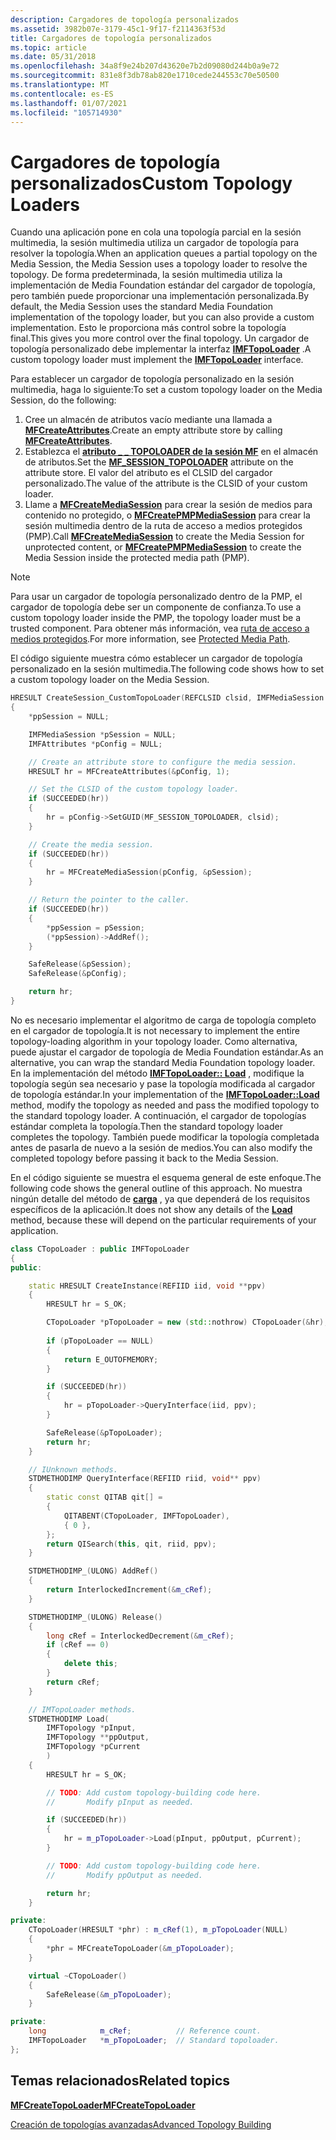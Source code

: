 ```yaml
---
description: Cargadores de topología personalizados
ms.assetid: 3982b07e-3179-45c1-9f17-f2114363f53d
title: Cargadores de topología personalizados
ms.topic: article
ms.date: 05/31/2018
ms.openlocfilehash: 34a8f9e24b207d43620e7b2d09080d244b0a9e72
ms.sourcegitcommit: 831e8f3db78ab820e1710cede244553c70e50500
ms.translationtype: MT
ms.contentlocale: es-ES
ms.lasthandoff: 01/07/2021
ms.locfileid: "105714930"
---
```

# <a name="custom-topology-loaders"></a><span data-ttu-id="d1bfe-103">Cargadores de topología personalizados</span><span class="sxs-lookup"><span data-stu-id="d1bfe-103">Custom Topology Loaders</span></span>

<span data-ttu-id="d1bfe-104">Cuando una aplicación pone en cola una topología parcial en la sesión multimedia, la sesión multimedia utiliza un cargador de topología para resolver la topología.</span><span class="sxs-lookup"><span data-stu-id="d1bfe-104">When an application queues a partial topology on the Media Session, the Media Session uses a topology loader to resolve the topology.</span></span> <span data-ttu-id="d1bfe-105">De forma predeterminada, la sesión multimedia utiliza la implementación de Media Foundation estándar del cargador de topología, pero también puede proporcionar una implementación personalizada.</span><span class="sxs-lookup"><span data-stu-id="d1bfe-105">By default, the Media Session uses the standard Media Foundation implementation of the topology loader, but you can also provide a custom implementation.</span></span> <span data-ttu-id="d1bfe-106">Esto le proporciona más control sobre la topología final.</span><span class="sxs-lookup"><span data-stu-id="d1bfe-106">This gives you more control over the final topology.</span></span> <span data-ttu-id="d1bfe-107">Un cargador de topología personalizado debe implementar la interfaz [**IMFTopoLoader**](/windows/desktop/api/mfidl/nn-mfidl-imftopoloader) .</span><span class="sxs-lookup"><span data-stu-id="d1bfe-107">A custom topology loader must implement the [**IMFTopoLoader**](/windows/desktop/api/mfidl/nn-mfidl-imftopoloader) interface.</span></span>

<span data-ttu-id="d1bfe-108">Para establecer un cargador de topología personalizado en la sesión multimedia, haga lo siguiente:</span><span class="sxs-lookup"><span data-stu-id="d1bfe-108">To set a custom topology loader on the Media Session, do the following:</span></span>

1.  <span data-ttu-id="d1bfe-109">Cree un almacén de atributos vacío mediante una llamada a [**MFCreateAttributes**](/windows/desktop/api/mfapi/nf-mfapi-mfcreateattributes).</span><span class="sxs-lookup"><span data-stu-id="d1bfe-109">Create an empty attribute store by calling [**MFCreateAttributes**](/windows/desktop/api/mfapi/nf-mfapi-mfcreateattributes).</span></span>
2.  <span data-ttu-id="d1bfe-110">Establezca el [**atributo \_ \_ TOPOLOADER de la sesión MF**](mf-session-topoloader-attribute.md) en el almacén de atributos.</span><span class="sxs-lookup"><span data-stu-id="d1bfe-110">Set the [**MF\_SESSION\_TOPOLOADER**](mf-session-topoloader-attribute.md) attribute on the attribute store.</span></span> <span data-ttu-id="d1bfe-111">El valor del atributo es el CLSID del cargador personalizado.</span><span class="sxs-lookup"><span data-stu-id="d1bfe-111">The value of the attribute is the CLSID of your custom loader.</span></span>
3.  <span data-ttu-id="d1bfe-112">Llame a [**MFCreateMediaSession**](/windows/desktop/api/mfidl/nf-mfidl-mfcreatemediasession) para crear la sesión de medios para contenido no protegido, o [**MFCreatePMPMediaSession**](/windows/desktop/api/mfidl/nf-mfidl-mfcreatepmpmediasession) para crear la sesión multimedia dentro de la ruta de acceso a medios protegidos (PMP).</span><span class="sxs-lookup"><span data-stu-id="d1bfe-112">Call [**MFCreateMediaSession**](/windows/desktop/api/mfidl/nf-mfidl-mfcreatemediasession) to create the Media Session for unprotected content, or [**MFCreatePMPMediaSession**](/windows/desktop/api/mfidl/nf-mfidl-mfcreatepmpmediasession) to create the Media Session inside the protected media path (PMP).</span></span>

> [!Note]  
> <span data-ttu-id="d1bfe-113">Para usar un cargador de topología personalizado dentro de la PMP, el cargador de topología debe ser un componente de confianza.</span><span class="sxs-lookup"><span data-stu-id="d1bfe-113">To use a custom topology loader inside the PMP, the topology loader must be a trusted component.</span></span> <span data-ttu-id="d1bfe-114">Para obtener más información, vea [ruta de acceso a medios protegidos](protected-media-path.md).</span><span class="sxs-lookup"><span data-stu-id="d1bfe-114">For more information, see [Protected Media Path](protected-media-path.md).</span></span>

 

<span data-ttu-id="d1bfe-115">El código siguiente muestra cómo establecer un cargador de topología personalizado en la sesión multimedia.</span><span class="sxs-lookup"><span data-stu-id="d1bfe-115">The following code shows how to set a custom topology loader on the Media Session.</span></span>


```C++
HRESULT CreateSession_CustomTopoLoader(REFCLSID clsid, IMFMediaSession **ppSession)
{
    *ppSession = NULL;

    IMFMediaSession *pSession = NULL;
    IMFAttributes *pConfig = NULL;

    // Create an attribute store to configure the media session.
    HRESULT hr = MFCreateAttributes(&pConfig, 1);

    // Set the CLSID of the custom topology loader.
    if (SUCCEEDED(hr))
    {
        hr = pConfig->SetGUID(MF_SESSION_TOPOLOADER, clsid);
    }

    // Create the media session.
    if (SUCCEEDED(hr))
    {
        hr = MFCreateMediaSession(pConfig, &pSession);
    }

    // Return the pointer to the caller.
    if (SUCCEEDED(hr))
    {
        *ppSession = pSession;
        (*ppSession)->AddRef();
    }

    SafeRelease(&pSession);
    SafeRelease(&pConfig);

    return hr;
}
```



<span data-ttu-id="d1bfe-116">No es necesario implementar el algoritmo de carga de topología completo en el cargador de topología.</span><span class="sxs-lookup"><span data-stu-id="d1bfe-116">It is not necessary to implement the entire topology-loading algorithm in your topology loader.</span></span> <span data-ttu-id="d1bfe-117">Como alternativa, puede ajustar el cargador de topología de Media Foundation estándar.</span><span class="sxs-lookup"><span data-stu-id="d1bfe-117">As an alternative, you can wrap the standard Media Foundation topology loader.</span></span> <span data-ttu-id="d1bfe-118">En la implementación del método [**IMFTopoLoader:: Load**](/windows/desktop/api/mfidl/nf-mfidl-imftopoloader-load) , modifique la topología según sea necesario y pase la topología modificada al cargador de topología estándar.</span><span class="sxs-lookup"><span data-stu-id="d1bfe-118">In your implementation of the [**IMFTopoLoader::Load**](/windows/desktop/api/mfidl/nf-mfidl-imftopoloader-load) method, modify the topology as needed and pass the modified topology to the standard topology loader.</span></span> <span data-ttu-id="d1bfe-119">A continuación, el cargador de topologías estándar completa la topología.</span><span class="sxs-lookup"><span data-stu-id="d1bfe-119">Then the standard topology loader completes the topology.</span></span> <span data-ttu-id="d1bfe-120">También puede modificar la topología completada antes de pasarla de nuevo a la sesión de medios.</span><span class="sxs-lookup"><span data-stu-id="d1bfe-120">You can also modify the completed topology before passing it back to the Media Session.</span></span>

<span data-ttu-id="d1bfe-121">En el código siguiente se muestra el esquema general de este enfoque.</span><span class="sxs-lookup"><span data-stu-id="d1bfe-121">The following code shows the general outline of this approach.</span></span> <span data-ttu-id="d1bfe-122">No muestra ningún detalle del método de [**carga**](/windows/desktop/api/mfidl/nf-mfidl-imftopoloader-load) , ya que dependerá de los requisitos específicos de la aplicación.</span><span class="sxs-lookup"><span data-stu-id="d1bfe-122">It does not show any details of the [**Load**](/windows/desktop/api/mfidl/nf-mfidl-imftopoloader-load) method, because these will depend on the particular requirements of your application.</span></span>


```C++
class CTopoLoader : public IMFTopoLoader
{
public:

    static HRESULT CreateInstance(REFIID iid, void **ppv)
    {
        HRESULT hr = S_OK;

        CTopoLoader *pTopoLoader = new (std::nothrow) CTopoLoader(&hr);
        
        if (pTopoLoader == NULL)
        {
            return E_OUTOFMEMORY;
        }

        if (SUCCEEDED(hr))
        {
            hr = pTopoLoader->QueryInterface(iid, ppv);
        }

        SafeRelease(&pTopoLoader);
        return hr;
    }

    // IUnknown methods.
    STDMETHODIMP QueryInterface(REFIID riid, void** ppv)
    {
        static const QITAB qit[] = 
        {
            QITABENT(CTopoLoader, IMFTopoLoader),
            { 0 },
        };
        return QISearch(this, qit, riid, ppv);
    }

    STDMETHODIMP_(ULONG) AddRef()
    {
        return InterlockedIncrement(&m_cRef);
    }

    STDMETHODIMP_(ULONG) Release()
    {
        long cRef = InterlockedDecrement(&m_cRef);
        if (cRef == 0)
        {
            delete this;
        }
        return cRef;
    }

    // IMTopoLoader methods.
    STDMETHODIMP Load(
        IMFTopology *pInput, 
        IMFTopology **ppOutput, 
        IMFTopology *pCurrent
        )
    {
        HRESULT hr = S_OK;

        // TODO: Add custom topology-building code here.
        //       Modify pInput as needed.

        if (SUCCEEDED(hr))
        {
            hr = m_pTopoLoader->Load(pInput, ppOutput, pCurrent);
        }

        // TODO: Add custom topology-building code here.
        //       Modify ppOutput as needed.

        return hr;
    }

private:
    CTopoLoader(HRESULT *phr) : m_cRef(1), m_pTopoLoader(NULL)
    {
        *phr = MFCreateTopoLoader(&m_pTopoLoader);
    }

    virtual ~CTopoLoader()
    {
        SafeRelease(&m_pTopoLoader);
    }

private:
    long            m_cRef;          // Reference count.
    IMFTopoLoader   *m_pTopoLoader;  // Standard topoloader.
};
```



## <a name="related-topics"></a><span data-ttu-id="d1bfe-123">Temas relacionados</span><span class="sxs-lookup"><span data-stu-id="d1bfe-123">Related topics</span></span>

<dl> <dt>

[<span data-ttu-id="d1bfe-124">**MFCreateTopoLoader**</span><span class="sxs-lookup"><span data-stu-id="d1bfe-124">**MFCreateTopoLoader**</span></span>](/windows/desktop/api/mfidl/nf-mfidl-mfcreatetopoloader)
</dt> <dt>

[<span data-ttu-id="d1bfe-125">Creación de topologías avanzadas</span><span class="sxs-lookup"><span data-stu-id="d1bfe-125">Advanced Topology Building</span></span>](advanced-topology-building.md)
</dt> </dl>

 

 



